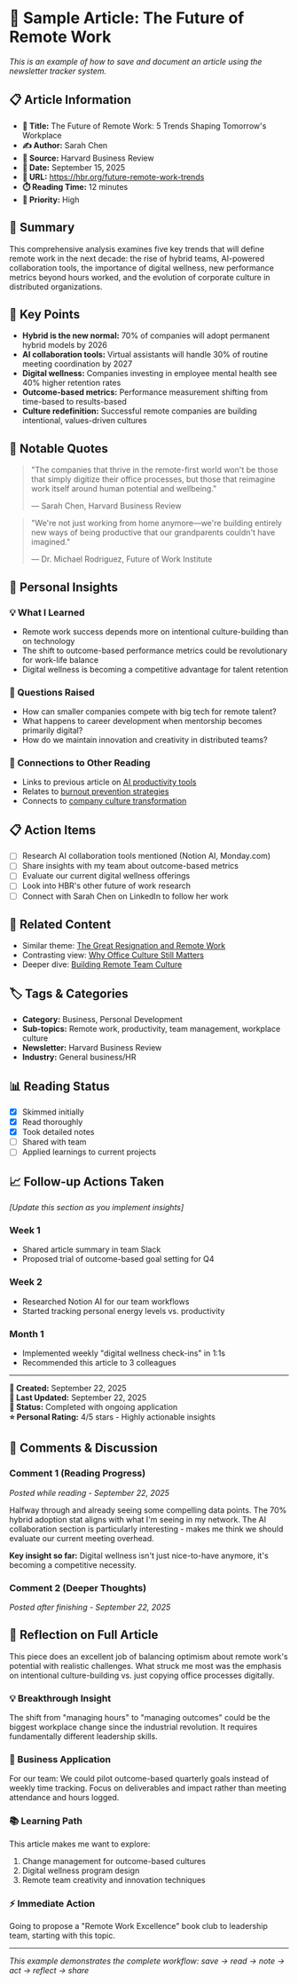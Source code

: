 # 📰 Sample Article: The Future of Remote Work

*This is an example of how to save and document an article using the newsletter tracker system.*

## 📋 Article Information
- **📰 Title:** The Future of Remote Work: 5 Trends Shaping Tomorrow's Workplace
- **✍️ Author:** Sarah Chen
- **📮 Source:** Harvard Business Review
- **📅 Date:** September 15, 2025
- **🔗 URL:** https://hbr.org/future-remote-work-trends
- **⏱️ Reading Time:** 12 minutes
- **🎯 Priority:** High

## 📝 Summary
This comprehensive analysis examines five key trends that will define remote work in the next decade: the rise of hybrid teams, AI-powered collaboration tools, the importance of digital wellness, new performance metrics beyond hours worked, and the evolution of corporate culture in distributed organizations.

## 🔑 Key Points
- **Hybrid is the new normal:** 70% of companies will adopt permanent hybrid models by 2026
- **AI collaboration tools:** Virtual assistants will handle 30% of routine meeting coordination by 2027
- **Digital wellness:** Companies investing in employee mental health see 40% higher retention rates
- **Outcome-based metrics:** Performance measurement shifting from time-based to results-based
- **Culture redefinition:** Successful remote companies are building intentional, values-driven cultures

## 💬 Notable Quotes
> "The companies that thrive in the remote-first world won't be those that simply digitize their office processes, but those that reimagine work itself around human potential and wellbeing."
> 
> — Sarah Chen, Harvard Business Review

> "We're not just working from home anymore—we're building entirely new ways of being productive that our grandparents couldn't have imagined."
> 
> — Dr. Michael Rodriguez, Future of Work Institute

## 🧠 Personal Insights

### 💡 What I Learned
- Remote work success depends more on intentional culture-building than on technology
- The shift to outcome-based performance metrics could be revolutionary for work-life balance
- Digital wellness is becoming a competitive advantage for talent retention

### 🤔 Questions Raised
- How can smaller companies compete with big tech for remote talent?
- What happens to career development when mentorship becomes primarily digital?
- How do we maintain innovation and creativity in distributed teams?

### 🔗 Connections to Other Reading
- Links to previous article on [AI productivity tools](#123)
- Relates to [burnout prevention strategies](#456) 
- Connects to [company culture transformation](#789)

## 📋 Action Items
- [ ] Research AI collaboration tools mentioned (Notion AI, Monday.com)
- [ ] Share insights with my team about outcome-based metrics
- [ ] Evaluate our current digital wellness offerings
- [ ] Look into HBR's other future of work research
- [ ] Connect with Sarah Chen on LinkedIn to follow her work

## 🔗 Related Content
- Similar theme: [The Great Resignation and Remote Work](#101)
- Contrasting view: [Why Office Culture Still Matters](#102)
- Deeper dive: [Building Remote Team Culture](#103)

## 🏷️ Tags & Categories
- **Category:** Business, Personal Development
- **Sub-topics:** Remote work, productivity, team management, workplace culture
- **Newsletter:** Harvard Business Review
- **Industry:** General business/HR

## 📊 Reading Status
- [x] Skimmed initially
- [x] Read thoroughly  
- [x] Took detailed notes
- [ ] Shared with team
- [ ] Applied learnings to current projects

## 📈 Follow-up Actions Taken
*[Update this section as you implement insights]*

### Week 1
- Shared article summary in team Slack
- Proposed trial of outcome-based goal setting for Q4

### Week 2  
- Researched Notion AI for our team workflows
- Started tracking personal energy levels vs. productivity

### Month 1
- Implemented weekly "digital wellness check-ins" in 1:1s
- Recommended this article to 3 colleagues

---

**📅 Created:** September 22, 2025  
**🔄 Last Updated:** September 22, 2025  
**🎯 Status:** Completed with ongoing application  
**⭐ Personal Rating:** 4/5 stars - Highly actionable insights

## 💬 Comments & Discussion

### Comment 1 (Reading Progress)
*Posted while reading - September 22, 2025*

Halfway through and already seeing some compelling data points. The 70% hybrid adoption stat aligns with what I'm seeing in my network. The AI collaboration section is particularly interesting - makes me think we should evaluate our current meeting overhead.

**Key insight so far:** Digital wellness isn't just nice-to-have anymore, it's becoming a competitive necessity.

### Comment 2 (Deeper Thoughts)  
*Posted after finishing - September 22, 2025*

## 🧠 Reflection on Full Article

This piece does an excellent job of balancing optimism about remote work's potential with realistic challenges. What struck me most was the emphasis on intentional culture-building vs. just copying office processes digitally.

### 💡 Breakthrough Insight
The shift from "managing hours" to "managing outcomes" could be the biggest workplace change since the industrial revolution. It requires fundamentally different leadership skills.

### 🔗 Business Application
For our team: We could pilot outcome-based quarterly goals instead of weekly time tracking. Focus on deliverables and impact rather than meeting attendance and hours logged.

### 📚 Learning Path
This article makes me want to explore:
1. Change management for outcome-based cultures
2. Digital wellness program design
3. Remote team creativity and innovation techniques

### ⚡ Immediate Action
Going to propose a "Remote Work Excellence" book club to leadership team, starting with this topic.

---

*This example demonstrates the complete workflow: save → read → note → act → reflect → share*